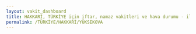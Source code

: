 ```yaml
---
layout: vakit_dashboard
title: HAKKARİ, TÜRKİYE için iftar, namaz vakitleri ve hava durumu - ilçe/eyalet seç
permalink: /TÜRKİYE/HAKKARİ/YÜKSEKOVA
---
```


<script type="text/javascript">
  var GLOBAL_COUNTRY = 'TÜRKİYE';
  var GLOBAL_CITY = 'HAKKARİ';
  var GLOBAL_STATE = 'YÜKSEKOVA';
  var lat = 72;
  var lon = 21;
</script>

